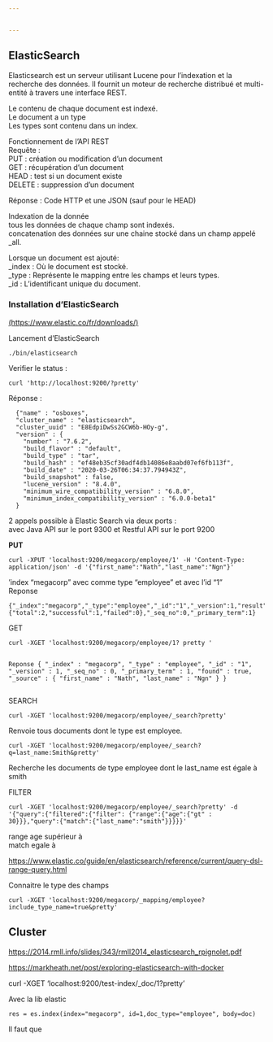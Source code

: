```yaml
---


---
```


<h2 id="elasticsearch">ElasticSearch</h2>
<p>Elasticsearch est un serveur utilisant Lucene pour l’indexation et la recherche des données. Il fournit un moteur de recherche distribué et multi-entité à travers une interface REST.</p>
<p>Le contenu de chaque document est indexé.<br>
Le document a un type<br>
Les types sont contenu dans un index.</p>
<p>Fonctionnement de l’API REST<br>
Requête :<br>
PUT : création ou modification d’un document<br>
GET : récupération d’un document<br>
HEAD : test si un document existe<br>
DELETE : suppression d’un document</p>
<p>Réponse : Code HTTP et une JSON (sauf pour le HEAD)</p>
<p>Indexation de la donnée<br>
tous les données de chaque champ sont indexés.<br>
concatenation des données sur une chaine stocké dans un champ appelé _all.</p>
<p>Lorsque un document est ajouté:<br>
_index : Où le document est stocké.<br>
_type : Représente le mapping entre les champs et leurs types.<br>
_id : L’identificant unique du document.</p>
<h3 id="installation-delasticsearch">Installation d’ElasticSearch</h3>
<p><a href="https://www.elastic.co/fr/downloads/">(https://www.elastic.co/fr/downloads/)</a></p>
<p>Lancement d’ElasticSearch</p>
<pre><code>./bin/elasticsearch
</code></pre>
<p>Verifier le status :</p>
<pre><code>curl 'http://localhost:9200/?pretty'
</code></pre>
<p>Réponse :</p>
<pre><code>  {"name" : "osboxes",
  "cluster_name" : "elasticsearch",
  "cluster_uuid" : "E8EdpiDwSs2GCW6b-HOy-g",
  "version" : {
    "number" : "7.6.2",
    "build_flavor" : "default",
    "build_type" : "tar",
    "build_hash" : "ef48eb35cf30adf4db14086e8aabd07ef6fb113f",
    "build_date" : "2020-03-26T06:34:37.794943Z",
    "build_snapshot" : false,
    "lucene_version" : "8.4.0",
    "minimum_wire_compatibility_version" : "6.8.0",
    "minimum_index_compatibility_version" : "6.0.0-beta1"
  }
</code></pre>
<p>2 appels possible à Elastic Search via deux ports :<br>
avec Java API sur le port 9300 et Restful API sur le port 9200</p>
<p><strong>PUT</strong></p>
<pre><code>curl -XPUT 'localhost:9200/megacorp/employee/1' -H 'Content-Type: application/json' -d '{"first_name":"Nath","last_name":"Ngn"}'
</code></pre>
<p>’index “megacorp” avec comme type “employee” et avec l’id “1”<br>
Reponse</p>
<pre><code>{"_index":"megacorp","_type":"employee","_id":"1","_version":1,"result":"created","_shards":{"total":2,"successful":1,"failed":0},"_seq_no":0,"_primary_term":1}
</code></pre>
<p>GET</p>
<pre><code>curl -XGET 'localhost:9200/megacorp/employee/1? pretty '

Reponse
    {
      "_index" : "megacorp",
      "_type" : "employee",
      "_id" : "1",
      "_version" : 1,
      "_seq_no" : 0,
      "_primary_term" : 1,
      "found" : true,
      "_source" : {
        "first_name" : "Nath",
        "last_name" : "Ngn"
      }
    }
</code></pre>
<p>SEARCH</p>
<pre><code>curl -XGET 'localhost:9200/megacorp/employee/_search?pretty'
</code></pre>
<p>Renvoie tous documents dont le type est employee.</p>
<pre><code>curl -XGET 'localhost:9200/megacorp/employee/_search?q=last_name:Smith&amp;pretty'
</code></pre>
<p>Recherche les documents de type employee dont le last_name est égale à smith</p>
<p>FILTER</p>
<pre><code>curl -XGET 'localhost:9200/megacorp/employee/_search?pretty' -d '{"query":{"filtered":{"filter": {"range":{"age":{"gt" : 30}}},"query":{"match":{"last_name":"smith"}}}}}'
</code></pre>
<p>range age supérieur à<br>
match egale à</p>
<p><a href="https://www.elastic.co/guide/en/elasticsearch/reference/current/query-dsl-range-query.html">https://www.elastic.co/guide/en/elasticsearch/reference/current/query-dsl-range-query.html</a></p>
<p>Connaitre le type des champs</p>
<pre><code>curl -XGET 'localhost:9200/megacorp/_mapping/employee?include_type_name=true&amp;pretty'
</code></pre>
<h2 id="cluster">Cluster</h2>
<p><a href="https://2014.rmll.info/slides/343/rmll2014_elasticsearch_rpignolet.pdf">https://2014.rmll.info/slides/343/rmll2014_elasticsearch_rpignolet.pdf</a></p>
<p><a href="https://markheath.net/post/exploring-elasticsearch-with-docker">https://markheath.net/post/exploring-elasticsearch-with-docker</a></p>
<p>curl -XGET ‘localhost:9200/test-index/_doc/1?pretty’</p>
<p>Avec la lib elastic</p>
<pre><code>res = es.index(index="megacorp", id=1,doc_type="employee", body=doc)
</code></pre>
<p>Il faut que</p>

